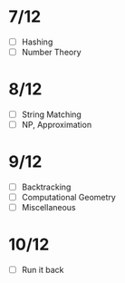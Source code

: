 # 7/12
- [ ] Hashing
- [ ] Number Theory

# 8/12
- [ ] String Matching
- [ ] NP, Approximation
# 9/12
- [ ] Backtracking
- [ ] Computational Geometry
- [ ] Miscellaneous
# 10/12
- [ ] Run it back